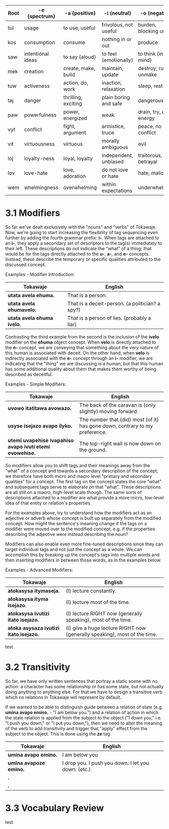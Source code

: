 |Root|-e (spectrum)|-a (positive)|-i (neutral)|-o (negative)|
|-|-|-|-|-|
|tul|usage|to use, useful|frivolous, not useful|burden, blocking use
|kos|consumption|consume|nothing in or out|produce
|saw|intentional ideas|to say (aloud)|to feel (emotionally)|to think (in the mind)
|mek|creation|create, make, build|maintain, update|destroy, ruin, unmake
|tuw|activeness|action, do, work|inaction, relaxation|sleep, rest
|taj|danger|thrilling, exciting|plain boring and safe|dangerous
|paw|powerfulness|power, energized|weak|drain, try, use energy
|vyt|conflict|fight, argument|armistice, truce|peace, no conflict
|vit|virtuousness|virtuous|morally ambiguous|evil
|loj|loyalty-ness|loyal, loyalty|independent, unbiased|traitorous, betrayal
|lov|love-hate|love, adoration|do not love or hate|hate, malice
|wem|whelmingness|overwhelming|within expectations|underwhelming

# 3.1 Modifiers

So far we've dealt exclusively with the "nouns" and "verbs" of Tokawaje. Now, we're going to start increasing the flexibility of tag sequencing even further by adding the fourth grammar prefix: **i-**. When tags are attached to an **i-**, they apply a secondary set of descriptors to the tag(s) immediately to their left. These descriptions do not indicate the "what" of a thing; that would be for the tags directly attached to the **u-**, **a-**, and **e-** concepts. Instead, these describe the temporary or specific qualities attributed to the discussed concept.

Examples - Modifier Introduction:

|Tokawaje|English|
|-|-|
|**utata avela ehuma.**|That is a person.
|**utata avela ehumavelo.**|That is a deceit-person. (a politician? a spy?)
|**utata avela ehuma ivelo.**|That is a person of lies. (probably a liar)

Contrasting the third example from the second is the inclusion of the **ivelo** modifier on the **ehuma** object concept. When **velo** is directly attached to the **e-** concept, we are conveying that something about the very nature of this human is associated with deceit. On the other hand, when **velo** is indirectly associated with the **e-** concept through an **i-** modifier, we are indicating that the "thing" we are discussing is a human, but that this human has some additional quality about them that makes them worthy of being described as deceitful.

Examples - Simple Modifiers:

|Tokawaje|English|
|-|-|
|**uvowo itatitawa avowazo.**|The back of the caravan is (only slightly) moving forward.
|**usyse isejazo avapo ilyko.**|The number that (did) most (of it) has gone down, contrary to my preference.
|**utemi uvapehise ivapahiso avapo ivuti etemi evowehise.**|The top-right wall is now down on the ground.

So modifiers allow you to shift tags and their meanings away from the "what" of a concept and towards a secondary description of the concept; we therefore have both micro and macro level "primary and secondary qualities" for a concept. The first tag on the concept states the core "what" and subsequent tags serve to elaborate on that "what". These descriptions are all still on a macro, high-level scale though. The same sorts of descriptions attached to a modifier are what provide a more micro, low-level idea of that entity or relation's properties.

For the examples above, try to understand how the modifiers act as an adjective or adverb whose concept is built up separately from the modified concept. How might the sentence's meaning change if the tags on a modifier were moved over to the modified concept, e.g. if the properties describing the adjective were instead describing the noun?

Modifiers can also enable even more fine-tuned descriptions since they can target individual tags and not just the concept as a whole. We can accomplish this by breaking up the concept's tags into multiple words and then inserting modifiers in between those words, as in the examples below.

Examples - Advanced Modifiers:

|Tokawaje|English|
|-|-|
|**atokasysa itymaseja.**|(I) lecture constantly.
|**atokasysa ityma isejazo.**|(I) lecture most of the time.
|**atokasysa ivutizi itato isejazo.**|(I) lecture RIGHT now (generally speaking), most of the time.
|**atoka asysaza ivutizi itato isejazo.**|(I) give a huge lecture RIGHT now (generally speaking), most of the time.

test

# 3.2 Transitivity

So far, we have only written sentences that portray a static scene with no action: a character has some relationship or has some state, but not actually doing anything to anything else. For that we have to design a transitive verb which no relations in Tokawaje will represent by default.

If we wanted to be able to distinguish guide between a relation of state (e.g. **umina avapo emino.** - "I am below you.") and a relation of action in which the state relation is applied from the subject to the object ("I *down* you," i.e. "I push you down," or "I put you down,"), then we need to alter the meaning of the verb to add transitivity and trigger that "apply" effect from the subject to the object. This is done using the **ze** tag.

|Tokawaje|English|
|-|-|
|**umina avapo emino.**|I am below you
|**umina avapoze emino.**|I drop you. I push you down. I let you down. (etc.)
|**.**|
|**.**|


# 3.3 Vocabulary Review

test
